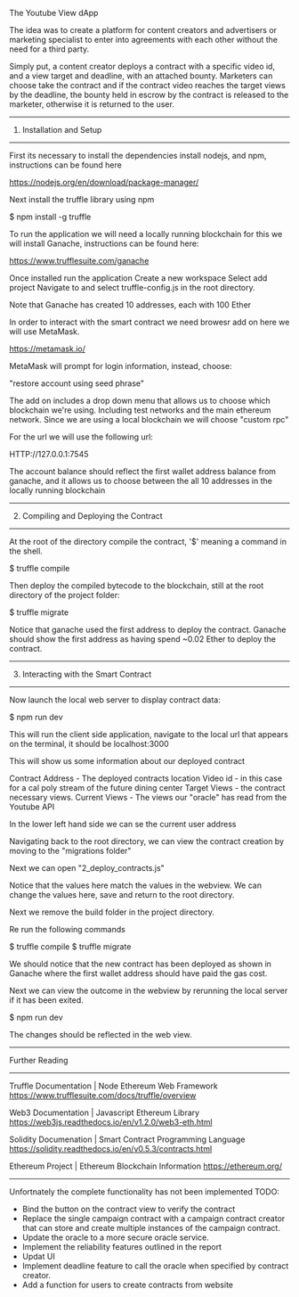 
The Youtube View dApp

The idea was to create a platform for content creators and advertisers or marketing
specialist to enter into agreements with each other without the need for a third 
party.

Simply put, a content creator deploys a contract with a specific video id, and a 
view target and deadline, with an attached bounty.  Marketers can choose take the
contract and if the contract video reaches the target views by the deadline, the
bounty held in escrow by the contract is released to the marketer, otherwise it is
returned to the user.


********************************************************************************
 
1. Installation and Setup

********************************************************************************
First its necessary to install the dependencies
install nodejs, and npm, instructions can be found here

https://nodejs.org/en/download/package-manager/

Next install the truffle library using npm

$ npm install -g truffle

To run the application we will need a locally running blockchain
for this we will install Ganache, instructions can be found here:

https://www.trufflesuite.com/ganache

Once installed run the application
Create a new workspace
Select add project
Navigate to and select truffle-config.js in the root directory.

Note that Ganache has created 10 addresses, each with 100 Ether

In order to interact with the smart contract we need browesr add on
here we will use MetaMask.

https://metamask.io/

MetaMask will prompt for login information, instead, choose:

"restore account using seed phrase"

The add on includes a drop down menu that allows us to choose
which blockchain we're using.  Including test networks and the 
main ethereum network.  Since we are using a local blockchain
we will choose "custom rpc" 

For the url we will use the following url:

HTTP://127.0.0.1:7545

The account balance should reflect the first wallet address balance
from ganache, and it allows us to choose between the all 10
addresses in the locally running blockchain

*******************************************************************************

2. Compiling and Deploying the Contract

*******************************************************************************
At the root of the directory compile the contract, '$' meaning a command
in the shell.

$ truffle compile

Then deploy the compiled bytecode to the blockchain, still at the
root directory of the project folder:

$ truffle migrate

Notice that ganache used the first address to deploy the contract.
Ganache should show the first address as having spend ~0.02 Ether
to deploy the contract.

*******************************************************************************

3. Interacting with the Smart Contract

*******************************************************************************

Now launch the local web server to display contract data:

$ npm run dev

This will run the client side application, navigate to the local
url that appears on the terminal, it should be localhost:3000

This will show us some information about our deployed contract
   
   Contract Address - The deployed contracts location
   Video id - in this case for a cal poly stream of the future dining center
   Target Views - the contract necessary views.
   Current Views - The views our "oracle" has read from the Youtube API

In the lower left hand side we can se the current user address

Navigating back to the root directory, we can view the contract creation
by moving to the "migrations folder"

Next we can open "2_deploy_contracts.js"

Notice that the values here match the values in the webview.
We can change the values here, save and return to the root directory.

Next we remove the build folder in the project directory.

Re run the following commands

$ truffle compile
$ truffle migrate

We should notice that the new contract has been deployed as shown in Ganache
where the first wallet address should have paid the gas cost.

Next we can view the outcome in the webview by rerunning the local server
if it has been exited.

$ npm run dev

The changes should be reflected in the web view.

*****************************************************************************

Further Reading

*****************************************************************************

Truffle Documentation | Node Ethereum Web Framework
https://www.trufflesuite.com/docs/truffle/overview

Web3 Documentation | Javascript Ethereum Library
https://web3js.readthedocs.io/en/v1.2.0/web3-eth.html

Solidity Documenation | Smart Contract Programming Language
https://solidity.readthedocs.io/en/v0.5.3/contracts.html

Ethereum Project | Ethereum Blockchain Information
https://ethereum.org/


*****************************************************************************
Unfortnately the complete functionality has not been implemented
TODO:
   - Bind the button on the contract view to verify the contract
   - Replace the single campaign contract with a campaign contract
     creator that can store and create multiple instances of the
     campaign contract.
   - Update the oracle to a more secure oracle service.
   - Implement the reliability features outlined in the report
   - Updat UI
   - Implement deadline feature to call the oracle when specified
     by contract creator.
   - Add a function for users to create contracts from website

